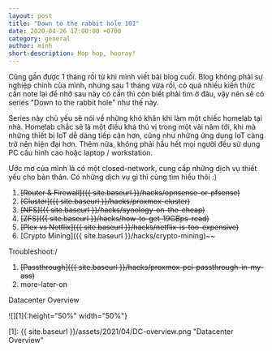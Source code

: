 ```yaml
---
layout: post
title: "Down to the rabbit hole 101"
date: 2020-04-26 17:00:00 +0700
category: general
author: minh
short-description: Hop hop, hooray!
---
```


Cũng gần được 1 tháng rồi từ khi mình viết bài blog cuối. Blog không phải sự nghiệp chính của mình, nhưng sau 1 tháng vừa rồi, có quá nhiều kiến thức cần note lại để nhỡ sau này có cần thì còn biết phải tìm ở đâu, vậy nên sẽ có series "Down to the rabbit hole" như thế này.

Series này chủ yếu sẽ nói về những khó khăn khi làm một chiếc homelab tại nhà. Homelab chắc sẽ là một điều khá thú vị trong một vài năm tới, khi mà những thiết bị IoT dễ dàng tiếp cận hơn, cũng như những ứng dụng IoT càng trở nên hiện đại hơn. Thêm nữa, không phải hầu hết mọi người đều sử dụng PC cấu hình cao hoặc laptop / workstation.

Ước mơ của mình là có một closed-network, cung cấp những dịch vụ thiết yếu cho bản thân. Có những dịch vụ gì thì cùng tìm hiểu thôi :) 

1. ~~[Router & Firewall]({{ site.baseurl }}/hacks/opnsense-or-pfsense)~~
2. ~~[Cluster]({{ site.baseurl }}/hacks/proxmox-cluster)~~
3. ~~[NFS]({{ site.baseurl }}/hacks/synology-on-the-cheap)~~
4. ~~[ZFS]({{ site.baseurl }}/hacks/how-to-get-19GBps-read)~~
5. ~~[Plex vs Netflix]({{ site.baseurl }}/hacks/netflix-is-too-expensive)~~
6. [Crypto Mining]({{ site.baseurl }}/hacks/crypto-mining)~~

Troubleshoot:/

1. ~~[Passthrough]({{ site.baseurl }}/hacks/proxmox-pci-passthrough-in-my-ass)~~
2. more-later-on

Datacenter Overview

![][1]{:height="50%" width="50%"}

[1]: {{ site.baseurl }}/assets/2021/04/DC-overview.png "Datacenter Overview"